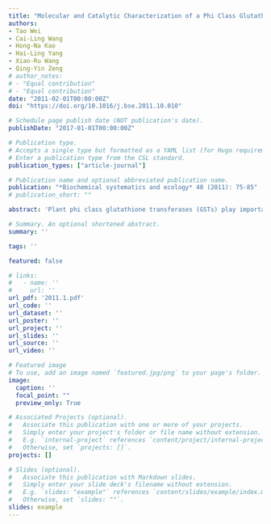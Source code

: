 ```yaml
---
title: "Molecular and Catalytic Characterization of a Phi Class Glutathione Transferase from Cathaya Argyrophylla"
authors:
- Tao Wei
- Cai-Ling Wang
- Hong-Na Kao
- Hai-Ling Yang
- Xiao-Ru Wang
- Qing-Yin Zeng
# author_notes:
# - "Equal contribution"
# - "Equal contribution"
date: "2011-02-01T00:00:00Z"
doi: "https://doi.org/10.1016/j.bse.2011.10.010" 

# Schedule page publish date (NOT publication's date).
publishDate: "2017-01-01T00:00:00Z"

# Publication type.
# Accepts a single type but formatted as a YAML list (for Hugo requirements).
# Enter a publication type from the CSL standard.
publication_types: ["article-journal"]

# Publication name and optional abbreviated publication name.
publication: "*Biochemical systematics and ecology* 40 (2011): 75-85"
# publication_short: ""

abstract: 'Plant phi class glutathione transferases (GSTs) play important roles in stress tolerance and detoxification metabolism. This study reports the cloning, expression and biochemical characteristics of a phi GST gene (CaGSTF) from the endemic and endangered conifer Cathaya argyrophylla. The recombinant CaGSTF showed GSH-conjugating activity towards the substrate NBD-Cl and CDNB. Kinetic analysis revealed low catalytic efficiency with a kcat/KmGSH value of 9.82 mM−1S−1. The CaGSTF proved to be a thermolabile enzyme, at 40 °C the enzyme’s activity was nearly abolished. Site-directed mutagenesis revealed that Ser12, Lys42, Ile55, Glu67 and Ser68 of CaGSTF are critical components of glutathione-binding sites that contribute to the enzyme’s catalytic activity. Compared to other plant phi GSTs and conifer tau GSTs, CaGSTF showed a narrow substrate spectrum, low catalytic efficiency and thermolability. These atypical properties suggest the enzyme may have a limited functional role in the organism’s adaptation to environmental stresses in the subtropical regions.'

# Summary. An optional shortened abstract.
summary: ''

tags: ''

featured: false

# links:
#   - name: ''
#     url: ''
url_pdf: '2011.1.pdf'
url_code: ''
url_dataset: ''
url_poster: ''
url_project: ''
url_slides: ''
url_source: ''
url_video: ''

# Featured image
# To use, add an image named `featured.jpg/png` to your page's folder. 
image:
  caption: ''
  focal_point: ""
  preview_only: True

# Associated Projects (optional).
#   Associate this publication with one or more of your projects.
#   Simply enter your project's folder or file name without extension.
#   E.g. `internal-project` references `content/project/internal-project/index.md`.
#   Otherwise, set `projects: []`.
projects: []

# Slides (optional).
#   Associate this publication with Markdown slides.
#   Simply enter your slide deck's filename without extension.
#   E.g. `slides: "example"` references `content/slides/example/index.md`.
#   Otherwise, set `slides: ""`.
slides: example
---
```



